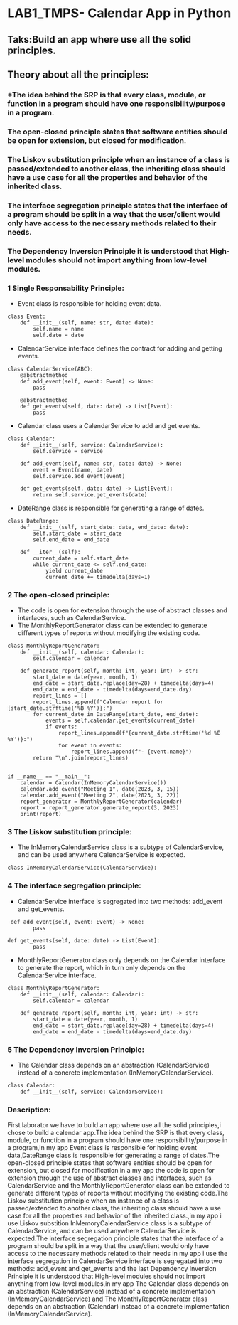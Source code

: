 # LAB1_TMPS- Calendar App in Python
## Taks:Build an app where use all the solid principles.
## Theory about all the principles:
### *The idea behind the SRP is that every class, module, or function in a program should have one responsibility/purpose in a program.

### The open-closed principle states that software entities should be open for extension, but closed for modification.

### The Liskov substitution principle when an instance of a class is passed/extended to another class, the inheriting class should have a use case for all the properties and behavior of the inherited class.

### The interface segregation principle states that the interface of a program should be split in a way that the user/client would only have access to the necessary methods related to their needs.

### The Dependency Inversion Principle it is understood that High-level modules should not import anything from low-level modules.

### 1 Single Responsability Principle:
- Event class is responsible for holding event data.
```
class Event:
    def __init__(self, name: str, date: date):
        self.name = name
        self.date = date
```
- CalendarService interface defines the contract for adding and getting events.
```
class CalendarService(ABC):
    @abstractmethod
    def add_event(self, event: Event) -> None:
        pass

    @abstractmethod
    def get_events(self, date: date) -> List[Event]:
        pass
```
- Calendar class uses a CalendarService to add and get events.
```
class Calendar:
    def __init__(self, service: CalendarService):
        self.service = service

    def add_event(self, name: str, date: date) -> None:
        event = Event(name, date)
        self.service.add_event(event)

    def get_events(self, date: date) -> List[Event]:
        return self.service.get_events(date)
```
- DateRange class is responsible for generating a range of dates.
```
class DateRange:
    def __init__(self, start_date: date, end_date: date):
        self.start_date = start_date
        self.end_date = end_date

    def __iter__(self):
        current_date = self.start_date
        while current_date <= self.end_date:
            yield current_date
            current_date += timedelta(days=1)
```
### 2 The open-closed principle:
- The code is open for extension through the use of abstract classes and interfaces, such as CalendarService.
- The MonthlyReportGenerator class can be extended to generate different types of reports without modifying the existing code.
```
class MonthlyReportGenerator:
    def __init__(self, calendar: Calendar):
        self.calendar = calendar

    def generate_report(self, month: int, year: int) -> str:
        start_date = date(year, month, 1)
        end_date = start_date.replace(day=28) + timedelta(days=4)
        end_date = end_date - timedelta(days=end_date.day)
        report_lines = []
        report_lines.append(f"Calendar report for {start_date.strftime('%B %Y')}:")
        for current_date in DateRange(start_date, end_date):
            events = self.calendar.get_events(current_date)
            if events:
                report_lines.append(f"{current_date.strftime('%d %B %Y')}:")
                for event in events:
                    report_lines.append(f"- {event.name}")
        return "\n".join(report_lines)


if __name__ == "__main__":
    calendar = Calendar(InMemoryCalendarService())
    calendar.add_event("Meeting 1", date(2023, 3, 15))
    calendar.add_event("Meeting 2", date(2023, 3, 22))
    report_generator = MonthlyReportGenerator(calendar)
    report = report_generator.generate_report(3, 2023)
    print(report)
```
### 3 The Liskov substitution principle:
- The InMemoryCalendarService class is a subtype of CalendarService, and can be used anywhere CalendarService is expected.
```
class InMemoryCalendarService(CalendarService):
```
### 4 The interface segregation principle:
- CalendarService interface is segregated into two methods: add_event and get_events.
```
 def add_event(self, event: Event) -> None:
        pass
```
```
def get_events(self, date: date) -> List[Event]:
        pass
```
- MonthlyReportGenerator class only depends on the Calendar interface to generate the report, which in turn only depends on the CalendarService interface.
```
class MonthlyReportGenerator:
    def __init__(self, calendar: Calendar):
        self.calendar = calendar

    def generate_report(self, month: int, year: int) -> str:
        start_date = date(year, month, 1)
        end_date = start_date.replace(day=28) + timedelta(days=4)
        end_date = end_date - timedelta(days=end_date.day)
```
### 5 The Dependency Inversion Principle:
- The Calendar class depends on an abstraction (CalendarService) instead of a concrete implementation (InMemoryCalendarService).
```
class Calendar:
    def __init__(self, service: CalendarService):
```


### Description:
First laborator we have to build an app where use all the solid principles,i chose to build a calendar app.The idea behind the SRP is that every class, module, or function in a program should have one responsibility/purpose in a program,in my app Event class is responsible for holding event data,DateRange class is responsible for generating a range of dates.The open-closed principle states that software entities should be open for extension, but closed for modification in a my app the code is open for extension through the use of abstract classes and interfaces, such as CalendarService and the MonthlyReportGenerator class can be extended to generate different types of reports without modifying the existing code.The Liskov substitution principle when an instance of a class is passed/extended to another class, the inheriting class should have a use case for all the properties and behavior of the inherited class.,in my app i use Liskov substition InMemoryCalendarService class is a subtype of CalendarService, and can be used anywhere CalendarService is expected.The interface segregation principle states that the interface of a program should be split in a way that the user/client would only have access to the necessary methods related to their needs in my app i use the interface segregation in CalendarService interface is segregated into two methods: add_event and get_events and the last Dependency Inversion Principle it is understood that High-level modules should not import anything from low-level modules,in my app  The Calendar class depends on an abstraction (CalendarService) instead of a concrete implementation (InMemoryCalendarService) and The MonthlyReportGenerator class depends on an abstraction (Calendar) instead of a concrete implementation (InMemoryCalendarService).
  
